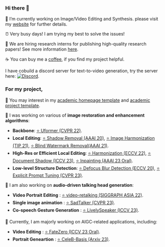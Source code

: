 ### Hi there 👋
🔭 I’m currently working on Image/Video Editing and Synthesis. please visit my [website](http://vinthony.github.io) for further details.

⏰ Very busy days! I am trying my best to solve the issues!

📍 We are hiring research interns for publishing high-quality research papers! See more information [here](https://zhuanlan.zhihu.com/p/423801997).

☕️ You can buy me a [coffee](https://www.buymeacoffee.com/vinthony), if you find my project helpful.

I have cobuild a discord server for text-to-video generation, try the server here: [![Discord](https://dcbadge.vercel.app/api/server/un6SE4Xg?style=flat)](https://discord.gg/un6SE4Xg).

### For my project,

🧸 You may interest in my [academic homepage template](https://github.com/vinthony/academic) and [academic project template](https://github.com/vinthony/project-page-template).

🧸 I was working on various of __image restoration and enhancement algorithms__:
  - __Backbone__: [⭐️ Uformer (CVPR 22)](https://github.com/ZhendongWang6/Uformer).
  - __Local Editing__: [⭐️ Shadow Removal (AAAI 20)](https://github.com/vinthony/ghost-free-shadow-removal), [⭐️ Image Harmonization (TIP 21)](https://github.com/vinthony/s2am), [⭐️ Blind Watermark Removal(AAAI 21)](https://github.com/vinthony/deep-blind-watermark-removal).
  - __High-Res or Efficient Local Editing__:  [⭐️ Harmonization (ECCV 22)](https://github.com/stefanLeong/S2CRNet), [⭐️ Document Shadow (ICCV 23)](TODO), [⭐️ Inpainting (AAAI 23 Oral)](https://github.com/NiFangBaAGe/CoordFill).
  - __Low-level Structure Detection__: [⭐️ Defocus Blur Detection (ECCV 20)](https://github.com/vinthony/depth-distillation), [⭐️ Explicit Prompt Tuning (CVPR 23)](https://github.com/NiFangBaAGe/Explicit-Visual-Prompt).

🧸 I am also working on __audio-driven talking head generation__:
  - __Video Portrait Editing__ : [⭐️ video-retalking (SIGGRAPH ASIA 22)](https://github.com/vinthony/video-retalking).
  - __Single image animation__ : [⭐️ SadTalker (CVPR 23)](https://github.com/Winfredy/SadTalker). 
  - __Co-speech Gesture Generation__ : [⭐️ LivelySpeaker (ICCV 23)](https://github.com/zyhbili/LivelySpeaker).

🧸 Currently, I am majorly working on AIGC-related applications, including: 
  - __Video Editing__ : [⭐️ FateZero (ICCV 23 Oral)](https://github.com/ChenyangQiQi/FateZero).
  - __Portrait Geneartion__ : [⭐️ CeleB-Basis (Arxiv 23)](https://github.com/ygtxr1997/CelebBasis).

<!--
[![Xiaodong Cun's github stats](https://github-readme-stats.vercel.app/api?username=vinthony&show_icons=true&theme=dracula)](https://github.com/anuraghazra/github-readme-stats)


**vinthony/vinthony** is a ✨ _special_ ✨ repository because its `README.md` (this file) appears on your GitHub profile.
-->



